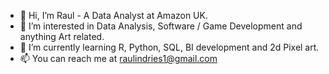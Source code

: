 - 👋 Hi, I’m Raul - A Data Analyst at Amazon UK.
- 👀 I’m interested in Data Analysis, Software / Game Development and anything Art related.
- 🌱 I’m currently learning R, Python, SQL, BI development and 2d Pixel art.
- 📫 You can reach me at raulindries1@gmail.com

<!---
VincentCastl/VincentCastl is a ✨ special ✨ repository because its `README.md` (this file) appears on your GitHub profile.
You can click the Preview link to take a look at your changes.
--->
